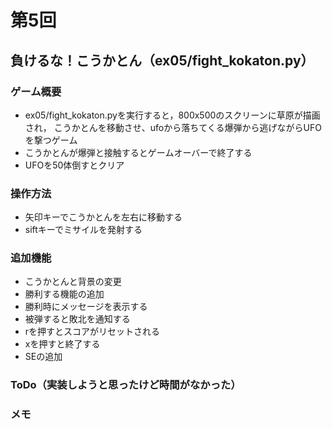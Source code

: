 # 第5回
## 負けるな！こうかとん（ex05/fight_kokaton.py）
### ゲーム概要
- ex05/fight_kokaton.pyを実行すると，800x500のスクリーンに草原が描画され，
こうかとんを移動させ、ufoから落ちてくる爆弾から逃げながらUFOを撃つゲーム
- こうかとんが爆弾と接触するとゲームオーバーで終了する
- UFOを50体倒すとクリア
### 操作方法
- 矢印キーでこうかとんを左右に移動する
- siftキーでミサイルを発射する
### 追加機能
- こうかとんと背景の変更
- 勝利する機能の追加
- 勝利時にメッセージを表示する
- 被弾すると敗北を通知する
- rを押すとスコアがリセットされる
- xを押すと終了する
- SEの追加
### ToDo（実装しようと思ったけど時間がなかった）

### メモ